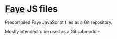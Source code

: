 # [Faye][] JS files

Precompiled Faye JavaScript files as a Git repository.

Mostly intended to be used as a Git submodule.

[Faye]: http://faye.jcoglan.com/

